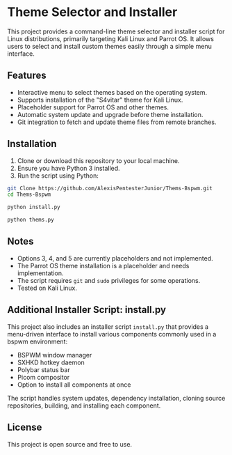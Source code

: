 # Theme Selector and Installer

This project provides a command-line theme selector and installer script for Linux distributions, primarily targeting Kali Linux and Parrot OS. It allows users to select and install custom themes easily through a simple menu interface.

## Features

- Interactive menu to select themes based on the operating system.
- Supports installation of the "S4vitar" theme for Kali Linux.
- Placeholder support for Parrot OS and other themes.
- Automatic system update and upgrade before theme installation.
- Git integration to fetch and update theme files from remote branches.

## Installation

1. Clone or download this repository to your local machine.
2. Ensure you have Python 3 installed.
3. Run the script using Python:

```bash
git Clone https://github.com/AlexisPentesterJunior/Thems-Bspwm.git
cd Thems-Bspwm
```

```bash
python install.py
```

```bash
python thems.py
```

## Notes

- Options 3, 4, and 5 are currently placeholders and not implemented.
- The Parrot OS theme installation is a placeholder and needs implementation.
- The script requires `git` and `sudo` privileges for some operations.
- Tested on Kali Linux.

## Additional Installer Script: install.py

This project also includes an installer script `install.py` that provides a menu-driven interface to install various components commonly used in a bspwm environment:

- BSPWM window manager
- SXHKD hotkey daemon
- Polybar status bar
- Picom compositor
- Option to install all components at once

The script handles system updates, dependency installation, cloning source repositories, building, and installing each component.

## License

This project is open source and free to use.
